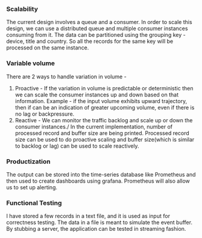 ### Scalability
The current design involves a queue and a consumer. In order to scale this design, we can use a distributed queue and multiple consumer instances consuming from it. The data can be partitioned using the grouping key - device, title and country.
So all the records for the same key will be processed on the same instance.

### Variable volume
There are 2 ways to handle variation in volume - 
1. Proactive  - If the variation in volume is predictable or deterministic then we can scale the consumer instances up and down based on that information. Example - if the input volume exhibits upward trajectory, then if can be an indication of greater upcoming volume, even if there is no lag or backpressure.
2. Reactive - We can monitor the traffic backlog and scale up or down the consumer instances./
In the current implementation, number of processed record and buffer size are being printed. Processed record size can be used to do proactive scaling and buffer size(which is similar to backlog or lag) can be used to scale reactively.
   
### Productization
The output can be stored into the time-series database like Prometheus and then used to create dashboards using grafana. Prometheus will also allow us to set up alerting.

### Functional Testing
I have stored a few records in a text file, and it is used as input for correctness testing. The data in a file is meant to simulate the event buffer.
By stubbing a server, the application can be tested in streaming fashion.